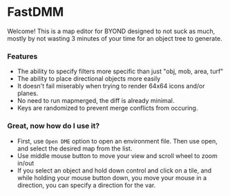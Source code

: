 # FastDMM

Welcome! This is a map editor for BYOND designed to not suck as much, mostly by not wasting 3 minutes of your time for an object tree to generate.

### Features

- The ability to specify filters more specific than just "obj, mob, area, turf"
- The ability to place directional objects more easily
- It doesn't fail miserably when trying to render 64x64 icons and/or planes.
- No need to run mapmerged, the diff is already minimal.
- Keys are randomized to prevent merge conflicts from occuring.

### Great, now how do I use it?

- First, use `Open DME` option to open an environment file. Then use open, and select the desired map from the list.
- Use middle mouse button to move your view and scroll wheel to zoom in/out
- If you select an object and hold down control and click on a tile, and while holding your mouse button down, you move your mouse in a direction, you can specify a direction for the var.

